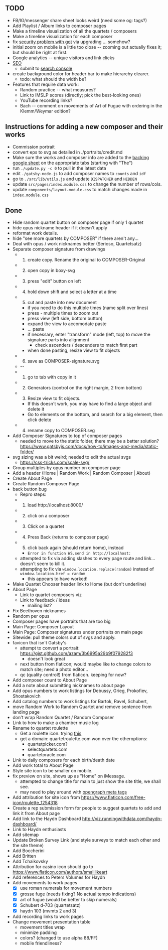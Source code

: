 ## TODO
* FB/IG/messenger share sheet looks weird (need some og: tags?)
* Add Playlist / Album links to composer pages
* Make a timeline visualization of all the quartets / composers
* Make a timeline visualization for each composer
* fix [security problem with got](https://github.com/jsundram/quartet-chooser/security/dependabot/1) via upgrading ... somehow? 
* initial zoom on mobile is a little too close -- zooming out actually fixes it; but should be right at first.
* Google analytics -- unique visitors and link clicks
* [SEO](https://www.google.com/search?q=quartet+roulette)
    * submit to [search console](https://search.google.com/search-console?resource_id=sc-domain:quartetroulette.com)
* create background color for header bar to make hierarchy clearer.
    * todo: what should the width be?
* Features that require data work:
    * Random practice -- what measures?
    * Link to IMSLP scores (directly; pick the best-looking ones)
    * YouTube recording links?
    * Bach -- comment on movements of Art of Fugue with ordering in the Klemm/Weymar edition?


## Instructions for adding a new composer and their works
* Commission portrait
* convert eps to svg as detailed in ./portraits/credit.md
* Make sure the works and composer info are added to the [backing google sheet](https://docs.google.com/spreadsheets/d/1Q9MVjq5rOm-vZsfmm1ACg47Q4086W_8Obvn2UqjvrP4/edit#gid=0) on the appropriate tabs (starting with "The")
* run `./update.py -c 0` to pull in the latest data 
* edit `./gatsby-node.js` to add composer names to `counts` and `idf`
* go to `./src/lib/utils.js` and update `DISPATCHER` and `HIDDEN`
* update `src/pages/index.module.css` to change the number of rows/cols.
* update  `components/layout.module.css` to match changes made in `index.module.css`


## Done
* Hide random quartet button on composer page if only 1 quartet
* hide opus nickname header if it doesn't apply
* reformat work details.
* hide "see more quartets by COMPOSER" if there aren't any...
* Deal with opus / work nicknames better (Serioso, Quartetsatz)
* Separate composer signature from drawings
    * 1) create copy. Rename the original to COMPOSER-Original
    * 2) open copy in boxy-svg
    * 3) press "edit" button on left
    * 4) hold down shift and select a letter at a time
    * 5) cut and paste into new document
        * if you need to do this multiple times (name split over lines)
        * press - multiple times to zoom out
        * press view (left side, bottom button)
        * expand the view to accomodate paste
        * ... paste
        * if necessary, enter "transform" mode (left, top) to move the signature parts into alignment
            * check ascenders / descenders to match first part
        * when done pasting, resize view to fit objects
    * 6) save as COMPOSER-signature.svg
    * --    
    * 1) go to tab with copy in it
    * 2) Generators (control on the right margin, 2 from bottom)
    * 3) Resize view to fit objects. 
        * If this doesn't work, you may have to find a large object and delete it
        * Go to elements on the bottom, and search for a big element, then click delete
    * 4) rename copy to COMPOSER.svg
* Add Composer Signatures to top of composer pages
    * needed to move to the static folder, there may be a better solution? https://www.gatsbyjs.com/docs/how-to/images-and-media/static-folder/
* svg sizing was a bit weird; needed to edit the actual svgs
    * https://css-tricks.com/scale-svg/
* Group multiples by opus number on composer page
* Add a header (Home | Random Work | Random Composer | About)
* Create About Page
* Create Random Composer Page
* back button bug
    * Repro steps: 
    * 1) load http://localhost:8000/ 
    * 2) click on a composer
    * 3) Click on a quartet
    * 4) Press Back (returns to composer page)
    * 5) click back again (should return home), instead
        * `Error in function WS.send in http://localhost:`
    * attempted to fix via adding slashes to every page route and link... doesn't seem to kill it.
    * attempting to fix via `window.location.replace(random)` instead of `window.location.href = random`
        * this appears to have worked!
* Make Quartet Chooser header link to Home (but don't underline)
* About Page 
    * Link to quartet composers viz 
    * Link to feedback / ideas
        * mailing list?
* Fix Beethoven nicknames 
* Random per opus 
* Composer pages have portraits that are too big 
* Main Page: Composer Layout
* Main Page: Composer signatures under portraits on main page
* Sitewide: pull theme colors out of svgs and apply.
* favicon that isn't Gatsby's 
    * attempt to convert a portrait: https://gist.github.com/azam/3b6995a29b9f079282f3
        * doesn't look great
    * next button from flaticon; would maybe like to change colors to match site; need a photo editor...
    * qc (quality control!) from flaticon. keeping for now?
* Add composer count to About Page
* Add a note about submitting nicknames to about page
* Add opus numbers to work listings for Debussy, Grieg, Prokofiev, Shostakovich
* Add catalog numbers to work listings for Bartok, Ravel, Schubert,
* move Random Work to Random Quartet and remove sentence from landing page
* don't wrap Random Quartet / Random Composer
* Link to how to make a chamber music log
* Rename to quartet roulette
    * Get a roulette icon. trying [this](https://www.flaticon.com/free-icon/roulette_1254429)
    * get a domain: quartetroulette.com won over the otheroptions:
        * quartetpicker.com?
        * selectquartets.com
        * quartetoracle.com
* Link to daily composers for each birth/death date
* Add work total to About Page 
* Style site icon to be smaller on mobile.
* fix preview on site, shows up as "Home<!-- -->" on iMessage. 
    * attempted to change title for main to just show the site title, we shall see.
    * may need to play around with [opengraph meta tags](https://stackoverflow.com/questions/50161794/using-gatsby-js-how-do-i-add-a-route-specific-ogimage-meta-tag)
* Add attribution for site icon from https://www.flaticon.com/free-icon/roulette_1254318
* Create a rep submission form for people to suggest quartets to add and link it from About page
* Add link to the Haydn Dashboard http://viz.runningwithdata.com/haydn-dashboard/ 
* Link to Haydn enthusiasts 
* Add sitemap
* Update Broken Survey Link (and style surveys to match each other and the site theme)
* Add Boccherini
* Add Britten
* Add Tchaikovsky
* Attribution for casino icon should go to https://www.flaticon.com/authors/smalllikeart
* Add references to Peters Volumes for Haydn
* Add movements to work pages
    * [x] use roman numerals for movement numbers
    * [x] grosse fuge (needs fixing? No actual tempo indications)
    * [x] art of fugue (would be better to skip numerals)
    * [x] Schubert d-703 (quartetsatz)
    * [x] haydn 103 (mvmts 2 and 3)
* Add recording links to work pages
* Change movement presentation table
    * movement titles wrap
    * minimize padding
    * colors? (changed to use alpha 88/FF)
    * mobile friendliness?
